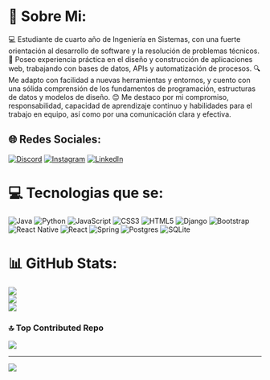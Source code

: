 # 💫 Sobre Mi:
💻 Estudiante de cuarto año de Ingeniería en Sistemas, con una fuerte orientación al desarrollo de software y la resolución de problemas técnicos.
🚀 Poseo experiencia práctica en el diseño y construcción de aplicaciones web, trabajando con bases de datos, APIs y automatización de procesos.
🔍 Me adapto con facilidad a nuevas herramientas y entornos, y cuento con una sólida comprensión de los fundamentos de programación, estructuras de datos y modelos de diseño.
😊 Me destaco por mi compromiso, responsabilidad, capacidad de aprendizaje continuo y habilidades para el trabajo en equipo, así como por una comunicación clara y efectiva.


## 🌐 Redes Sociales:
[![Discord](https://img.shields.io/badge/Discord-%237289DA.svg?logo=discord&logoColor=white)](https://discord.gg/franmaa22) [![Instagram](https://img.shields.io/badge/Instagram-%23E4405F.svg?logo=Instagram&logoColor=white)](https://instagram.com/franciscoalfonso22) [![LinkedIn](https://img.shields.io/badge/LinkedIn-%230077B5.svg?logo=linkedin&logoColor=white)](https://linkedin.com/in/francisco-alfonso-828718230) 

# 💻 Tecnologias que se:
![Java](https://img.shields.io/badge/java-%23ED8B00.svg?style=for-the-badge&logo=openjdk&logoColor=white) ![Python](https://img.shields.io/badge/python-3670A0?style=for-the-badge&logo=python&logoColor=ffdd54) ![JavaScript](https://img.shields.io/badge/javascript-%23323330.svg?style=for-the-badge&logo=javascript&logoColor=%23F7DF1E) ![CSS3](https://img.shields.io/badge/css3-%231572B6.svg?style=for-the-badge&logo=css3&logoColor=white) ![HTML5](https://img.shields.io/badge/html5-%23E34F26.svg?style=for-the-badge&logo=html5&logoColor=white) ![Django](https://img.shields.io/badge/django-%23092E20.svg?style=for-the-badge&logo=django&logoColor=white) ![Bootstrap](https://img.shields.io/badge/bootstrap-%238511FA.svg?style=for-the-badge&logo=bootstrap&logoColor=white)  ![React Native](https://img.shields.io/badge/react_native-%2320232a.svg?style=for-the-badge&logo=react&logoColor=%2361DAFB) ![React](https://img.shields.io/badge/react-%2320232a.svg?style=for-the-badge&logo=react&logoColor=%2361DAFB) ![Spring](https://img.shields.io/badge/spring-%236DB33F.svg?style=for-the-badge&logo=spring&logoColor=white) ![Postgres](https://img.shields.io/badge/postgres-%23316192.svg?style=for-the-badge&logo=postgresql&logoColor=white) ![SQLite](https://img.shields.io/badge/sqlite-%2307405e.svg?style=for-the-badge&logo=sqlite&logoColor=white)
# 📊 GitHub Stats:
![](https://github-readme-stats.vercel.app/api?username=franmaa22&theme=dark&hide_border=false&include_all_commits=false&count_private=false)<br/>
![](https://github-readme-streak-stats.herokuapp.com/?user=franmaa22&theme=dark&hide_border=false)<br/>
![](https://github-readme-stats.vercel.app/api/top-langs/?username=franmaa22&theme=dark&hide_border=false&include_all_commits=false&count_private=false&layout=compact)

### 🔝 Top Contributed Repo
![](https://github-contributor-stats.vercel.app/api?username=franmaa22&limit=5&theme=dark&combine_all_yearly_contributions=true)

---
[![](https://visitcount.itsvg.in/api?id=franmaa22&icon=0&color=0)](https://visitcount.itsvg.in)
